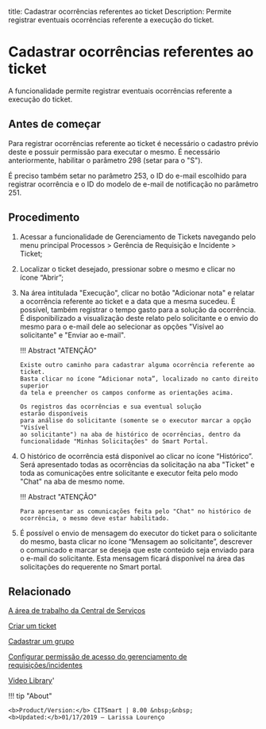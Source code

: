 title: Cadastrar ocorrências referentes ao ticket
Description: Permite registrar eventuais ocorrências referente a execução do ticket. 
# Cadastrar ocorrências referentes ao ticket

A funcionalidade permite registrar eventuais ocorrências referente a execução do ticket.

Antes de começar
----------------

Para registrar ocorrências referente ao ticket é necessário o cadastro prévio
deste e possuir permissão para executar o mesmo. É necessário anteriormente,
habilitar o parâmetro 298 (setar para o "S").

É preciso também setar no parâmetro 253, o ID do e-mail escolhido para registrar
ocorrência e o ID do modelo de e-mail de notificação no parâmetro 251.

Procedimento
------------

1.  Acessar a funcionalidade de Gerenciamento de Tickets navegando pelo menu
    principal Processos \> Gerência de Requisição e Incidente \> Ticket;

2.  Localizar o ticket desejado, pressionar sobre o mesmo e clicar no
    ícone “Abrir”;

3.  Na área intitulada "Execução", clicar no botão "Adicionar nota" e relatar a
    ocorrência referente ao ticket e a data que a mesma sucedeu. É possível,
    também registrar o tempo gasto para a solução da ocorrência. É
    disponibilizado a visualização deste relato pelo solicitante e o envio do
    mesmo para o e-mail dele ao selecionar as opções "Visível ao solicitante" e
    "Enviar ao e-mail".

    !!! Abstract "ATENÇÃO"  

        Existe outro caminho para cadastrar alguma ocorrência referente ao ticket.
        Basta clicar no ícone “Adicionar nota”, localizado no canto direito superior
        da tela e preencher os campos conforme as orientações acima.

        Os registros das ocorrências e sua eventual solução estarão disponíveis
        para análise do solicitante (somente se o executor marcar a opção "Visível
        ao solicitante") na aba de histórico de ocorrências, dentro da
        funcionalidade "Minhas Solicitações" do Smart Portal.

4.  O histórico de ocorrência está disponível ao clicar no ícone “Histórico”.
    Será apresentado todas as ocorrências da solicitação na aba "Ticket" e toda
    as comunicações entre solicitante e executor feita pelo modo "Chat" na aba
    de mesmo nome.

    !!! Abstract "ATENÇÃO"

        Para apresentar as comunicações feita pelo "Chat" no histórico de
        ocorrência, o mesmo deve estar habilitado.

5.  É possível o envio de mensagem do executor do ticket para o solicitante do
    mesmo, basta clicar no ícone “Mensagem ao solicitante”, descrever o
    comunicado e marcar se deseja que este conteúdo seja enviado para o e-mail
    do solicitante. Esta mensagem ficará disponível na área das solicitações do
    requerente no Smart portal.

Relacionado
-----------

[A área de trabalho da Central de Serviços](/pt-br/citsmart-platform-8/processes/tickets/use/desktop-of-service-desk.html)

[Criar um ticket](/pt-br/citsmart-platform-8/processes/tickets/use/create-ticket.html)

[Cadastrar um grupo](/pt-br/citsmart-platform-8/initial-settings/access-settings/user/register-groups.html)

[Configurar permissão de acesso do gerenciamento de requisições/incidentes](/pt-br/citsmart-platform-8/processes/tickets/configuration/configure-access-permission-ticket.html)

<i class='fa fa-youtube-play  fa-2x' style='color:#97ce17;vertical-align: middle;'> </i> [Video Library](https://www.youtube.com/playlist?list=PLB5qK2uzf2ROn4Xs6UdH84Ujzta2iJ6Ei)'

!!! tip "About"

    <b>Product/Version:</b> CITSmart | 8.00 &nbsp;&nbsp;
    <b>Updated:</b>01/17/2019 – Larissa Lourenço


